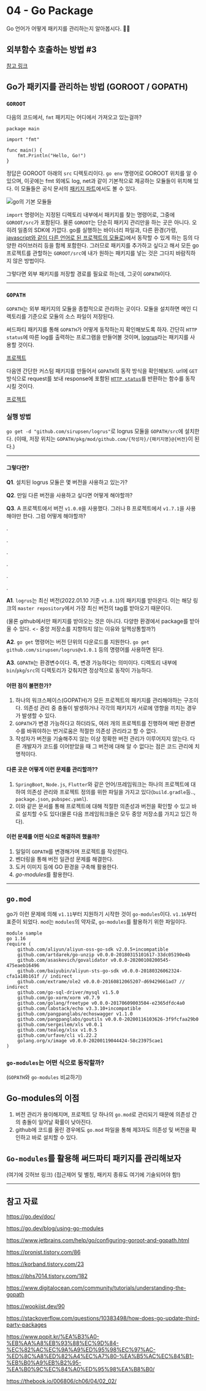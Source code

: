 # 04 - Go Package
Go 언어가 어떻게 패키지를 관리하는지 알아봅시다. 🤹‍♀️

## 외부함수 호출하는 방법 #3
[참고 링크](https://github.com/Keunyoung-Jung/go-study-mysterico/issues/3)


## Go가 패키지를 관리하는 방법 (GOROOT / GOPATH)

### `GOROOT`
다음의 코드에서, `fmt` 패키지는 어디에서 가져오고 있는걸까?
```
package main

import "fmt"

func main() {
	fmt.Println("Hello, Go!")
}
```

정답은 GOROOT 아래의 `src` 디렉토리이다.
`go env` 명령어로 GOROOT 위치를 알 수 있으며, 
이곳에는 fmt 외에도 log, net과 같이 기본적으로 제공하는 모듈들이 위치해 있다.
이 모듈들은 공식 문서의 [패키지 파트](https://golang.org/pkg/)에서도 볼 수 있다.


![go의 기본 모듈들](image/go-basic-module.png)


`import` 명령어는 지정된 디렉토리 내부에서 패키지를 찾는 명령어로, 그중에 `GOROOT/src`가 포함된다.
물론 `GOROOT`는 단순히 패키지 관리만을 하는 곳은 아니다. 오히려 일종의 SDK에 가깝다.
go를 실행하는 바이너리 파일과, 다른 환경(가령, [javascript와 같이 다른 언어로 된 프로젝트의 모듈로](https://m.blog.naver.com/sory1008/221794436126))에서 동작할 수 있게 하는 등의 다양한 라이브러리 등을 함께 포함한다. 그러므로 패키지를 추가하고 싶다고 해서 모든 go 프로젝트를 관할하는 `GOROOT/src`에 내가 원하는 패키지를 넣는 것은 그다지 바람직하지 않은 방법이다.

그렇다면 외부 패키지를 저장할 경로를 필요로 하는데, 그곳이 `GOPATH`이다.

---

### `GOPATH`

`GOPATH`는 외부 패키지의 모듈을 종합적으로 관리하는 곳이다.
모듈을 설치하면 메인 디렉토리를 기준으로 모듈의 소스 파일이 저장된다.


써드파티 패키지를 통해 `GOPATH`가 어떻게 동작하는지 확인해보도록 하자.
간단히 `HTTP status`에 따른 log를 출력하는 프로그램을 만들어볼 것이며,
[logrus](https://github.com/sirupsen/logrus)라는 패키지를 사용할 것이다.

[프로젝트](example/without-modules/main.go)


다음엔 간단한 커스텀 패키지를 만들어서 `GOPATH`의 동작 방식을 확인해보자.
url에 `GET`방식으로 request를 보내 response에 포함된 [`HTTP status`](https://developer.mozilla.org/ko/docs/Web/HTTP/Status)를 반환하는 함수를 동작시킬 것이다.

[프로젝트]()



### 실행 방법

`go get -d "github.com/sirupsen/logrus"`로 logrus 모듈을 `GOPATH/src`에 설치한다.
(이때, 저장 위치는 `GOPATH/pkg/mod/github.com/{작성자}/{패키지명}@{버전}`이 된다.)

---

#### 그렇다면?

**Q1**. 설치된 logrus 모듈은 몇 버전을 사용하고 있는가?

**Q2**. 만일 다른 버전을 사용하고 싶다면 어떻게 해야할까?

**Q3**. A 프로젝트에서 버전 `v1.0.0`을 사용했다. 그러나 B 프로젝트에서 `v1.7.1`을 사용해야만 한다. 그럼 어떻게 해야할까?


.

.

.

.

.

.


**A1**. `logrus`는 최신 버전(2022.01.10 기준 `v1.8.1`)의 패키지를 받아온다. 이는 해당 링크의 `master repository`에서 가장 최신 버전의 tag를 받아오기 때문이다.

(물론 github에서만 패키지를 받아오는 것은 아니다. 다양한 환경에서 package를 받아올 수 있다. <- 중앙 저장소를 지향하지 않는 이유와 일맥상통할까?)

**A2**. `go get` 명령어는 버전 단위의 다운로드를 지원한다. `go get github.com/sirupsen/logrus@v1.0.1` 등의 명령어를 사용하면 된다.

**A3**. `GOPATH`는 환경변수이다. 즉, 변경 가능하다는 의미이다. 디렉토리 내부에 `bin`/`pkg`/`src`의 디렉토리가 갖춰지면 정상적으로 동작이 가능하다.



#### 어떤 점이 불편한가?

1. 하나의 워크스페이스(GOPATH)가 모든 프로젝트의 패키지를 관리해야하는 구조이다. 의존성 관리 중 충돌이 발생하거나 각각의 패키지가 서로에 영향을 끼치는 경우가 발생할 수 있다. 
2. `GOPATH`가 변경 가능하다고 하더라도, 여러 개의 프로젝트를 진행하며 매번 환경변수를 바꿔야하는 번거로움은 적절한 의존성 관리라고 할 수 없다.
3. 작성자가 버전을 기술해주지 않는 이상 정확한 버전 관리가 이루어지지 않는다. 다른 개발자가 코드를 이어받았을 때 그 버전에 대해 알 수 없다는 점은 코드 관리에 치명적이다.


#### 다른 곳은 어떻게 이런 문제를 관리할까??
1. `SpringBoot`, `Node.js`, `Flutter`와 같은 언어/프레임워크는 하나의 프로젝트에 대하여 의존성 관리와 프로젝트 정의를 위한 파일을 가지고 있다(`build.gradle`등.., `package.json`, `pubspec.yaml`).
2. 이와 같은 문서를 통해 프로젝트에 대해 적절한 의존성과 버전을 확인할 수 있고 바로 설치할 수도 있다(물론 다음 프레임워크들은 모두 중앙 저장소를 가지고 있긴 하다).


#### 이런 문제를 어떤 식으로 해결하려 했을까?
1. 일일이 `GOPATH`를 변경해가며 프로젝트를 작성한다.
2. 벤더링을 통해 버전 일관성 문제를 해결한다.
3. 도커 이미지 등에 GO 환경을 구축해 활용한다.
4. *go-modules*를 활용한다.


---


## `go.mod`
go가 이런 문제에 의해 `v1.11`부터 지원하기 시작한 것이 `go-modules`이다. `v1.16`부터 표준이 되었다. `mod`는 `modules`의 약자로, `go-modules`를 활용하기 위한 파일이다.



```
module sample
go 1.16
require (
	github.com/aliyun/aliyun-oss-go-sdk v2.0.5+incompatible
	github.com/artdarek/go-unzip v0.0.0-20180315101617-33dc05190e4b
	github.com/asaskevich/govalidator v0.0.0-20200108200545-475eaeb16496
	github.com/baiyubin/aliyun-sts-go-sdk v0.0.0-20180326062324-cfa1a18b161f // indirect
	github.com/extrame/ole2 v0.0.0-20160812065207-d69429661ad7 // indirect
	github.com/go-sql-driver/mysql v1.5.0
	github.com/go-xorm/xorm v0.7.9
	github.com/golang/freetype v0.0.0-20170609003504-e2365dfdc4a0
	github.com/labstack/echo v3.3.10+incompatible
	github.com/pangpanglabs/echoswagger v1.1.0
	github.com/pangpanglabs/goutils v0.0.0-20200116103626-3f9fcfaa29b0
	github.com/sergeilem/xls v0.0.1
	github.com/tealeg/xlsx v1.0.5
	github.com/urfave/cli v1.22.2
	golang.org/x/image v0.0.0-20200119044424-58c23975cae1
)
```


### `go-modules`는 어떤 식으로 동작할까?
(`GOPATH`와 `go-modules` 비교하기)


## Go-modules의 이점
1. 버전 관리가 용이해지며, 프로젝트 당 하나의 `go.mod`로 관리되기 때문에 의존성 간의 충돌이 일어날 확률이 낮아진다.
2. github에 코드를 올린 경우에도 `go.mod` 파일을 통해 제3자도 의존성 및 버전을 확인하고 바로 설치할 수 있다.


## `Go-modules`를 활용해 써드파티 패키지를 관리해보자
(여기에 깃허브 링크)
(접근제어 및 별칭, 패키지 종류도 여기에 기술되어야 함!)



---

## 참고 자료

https://go.dev/doc/

https://go.dev/blog/using-go-modules

https://www.jetbrains.com/help/go/configuring-goroot-and-gopath.html

https://pronist.tistory.com/86

https://korband.tistory.com/23

https://jbhs7014.tistory.com/182

https://www.digitalocean.com/community/tutorials/understanding-the-gopath

https://wookiist.dev/90

https://stackoverflow.com/questions/10383498/how-does-go-update-third-party-packages

https://www.popit.kr/%EA%B3%A0-%EB%AA%A8%EB%93%88%EC%9D%84-%EC%82%AC%EC%9A%A9%ED%95%98%EC%97%AC-%ED%8C%A8%ED%82%A4%EC%A7%80-%EA%B5%AC%EC%84%B1-%EB%B0%A9%EB%B2%95-%EA%B0%9C%EC%84%A0%ED%95%98%EA%B8%B0/

https://thebook.io/006806/ch06/04/02_02/